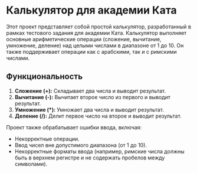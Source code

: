 # Калькулятор для академии Ката

Этот проект представляет собой простой калькулятор, разработанный в рамках тестового задания для академии Ката. Калькулятор выполняет основные арифметические операции (сложение, вычитание, умножение, деление) над целыми числами в диапазоне от 1 до 10. Он также поддерживает операции как с арабскими, так и с римскими числами.

## Функциональность

1. **Сложение (+):** Складывает два числа и выводит результат.
2. **Вычитание (-):** Вычитает второе число из первого и выводит результат.
3. **Умножение (*):** Умножает два числа и выводит результат.
4. **Деление (/):** Делит первое число на второе и выводит результат.

Проект также обрабатывает ошибки ввода, включая:
- Некорректные операции.
- Ввод чисел вне допустимого диапазона (от 1 до 10).
- Некорректные форматы ввода (например, римские числа должны быть в верхнем регистре и не содержать пробелов между символами).
